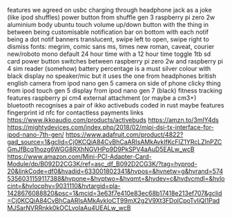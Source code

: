 features we agreed on
usbc
charging through headphone jack as a joke (like ipod shuffles)
power button from shuffle gen 3
raspberry pi zero 2w
aluminium body
ubuntu touch
volume up/down button with the thing in between being customisable
notification bar on bottom with each notif being a dot
notif banners translucent, swipe left to open, swipe right to dismiss
fonts: megrim, comic sans ms, times new roman, caveat, courier new/roboto mono
default 24 hour time with a 12 hour time toggle
1tb sd card
power button switches between raspberry pi zero 2w and raspberry pi 4
sim reader (somehow)
battery percentage is a must
silver colour with black display
no speaker/mic but it uses the one from headphones
british english
camera from ipod nano gen 5
camera on side of phone
clicky thing from ipod touch gen 5
display from ipod nano gen 7 (black)
fitness tracking features
raspberry pi cm4 external attachment (or maybe a cm3+)
bluetooth recognises a pair of ikko activebuds
coded in rust
maybe features
fingerprint id
nfc for contactless payments
links
https://www.ikkoaudio.com/products/activebuds
https://amzn.to/3mIY4ds
https://mightydevices.com/index.php/2018/02/mipi-dsi-tx-interface-for-ipod-nano-7th-gen/
https://www.adafruit.com/product/4822?gad_source=1&gclid=Cj0KCQiA84CvBhCaARIsAMkAvkIfKcFIZ1YRcLZlnPZCGmJfBcq1hozg6WGG8RXhNGVHPp9D9PkSPV4aAuD5EALw_wcB
https://www.amazon.com/Mini-PCI-Adapter-Card-Module/dp/B092D2CG3K/ref=asc_df_B092D2CG3K/?tag=hyprod-20&linkCode=df0&hvadid=633001802341&hvpos=&hvnetw=g&hvrand=5745356031159117388&hvpone=&hvptwo=&hvqmt=&hvdev=c&hvdvcmdl=&hvlocint=&hvlocphy=9031110&hvtargid=pla-1428676088820&psc=1&mcid=3e63f7e410e83ec68b17418e213ef707&gclid=Cj0KCQiA84CvBhCaARIsAMkAvkIoCT99mX2g2V9Xt3FDolCpoTvIjQI1PadMJSarNVRRnkk0kOCLvoIaAu4UEALw_wcB
